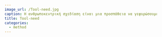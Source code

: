 ```yaml
---
image_url: /Tool-need.jpg
caption: Η ανθρωποκεντρική σχεδίαση είναι μια προσπάθεια να γεφυρώσουμε το χάσμα ανάμεσα σε αυτό που μπορεί σχετικά εύκολα να κάνει ο άνθρωπος και σε αυτό που έχει άναγκη να κάνει.
title: Tool-need
categories:
  - method
---
```

